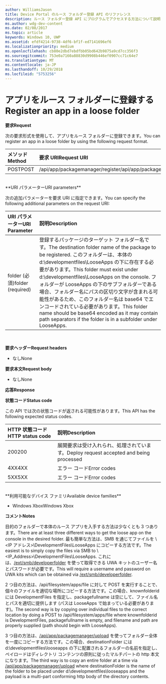 ```yaml
---
author: WilliamsJason
title: Device Portal のルース フォルダー登録 API のリファレンス
description: ルース フォルダー登録 API にプログラムでアクセスする方法について説明します。
ms.author: wdg-dev-content
ms.date: 02/08/2017
ms.topic: article
keywords: Windows 10, UWP
ms.assetid: efdf4214-9738-4df6-bf1f-ed7141696ef6
ms.localizationpriority: medium
ms.openlocfilehash: cb80e2dbd7ebdfbb05bd642b9875a9cd7cc356f3
ms.sourcegitcommit: 753e0a7160a88830d9908b446ef0907cc71c64e7
ms.translationtype: MT
ms.contentlocale: ja-JP
ms.lasthandoff: 10/29/2018
ms.locfileid: "5753256"
---
```

# <a name="register-an-app-in-a-loose-folder"></a><span data-ttu-id="d520e-104">アプリをルース フォルダーに登録する</span><span class="sxs-lookup"><span data-stu-id="d520e-104">Register an app in a loose folder</span></span>  

**<span data-ttu-id="d520e-105">要求</span><span class="sxs-lookup"><span data-stu-id="d520e-105">Request</span></span>**

<span data-ttu-id="d520e-106">次の要求形式を使用して、アプリをルース フォルダーに登録できます。</span><span class="sxs-lookup"><span data-stu-id="d520e-106">You can register an app in a loose folder by using the following request format.</span></span>

<span data-ttu-id="d520e-107">メソッド</span><span class="sxs-lookup"><span data-stu-id="d520e-107">Method</span></span>      | <span data-ttu-id="d520e-108">要求 URI</span><span class="sxs-lookup"><span data-stu-id="d520e-108">Request URI</span></span>
:------     | :------
<span data-ttu-id="d520e-109">POST</span><span class="sxs-lookup"><span data-stu-id="d520e-109">POST</span></span> | <span data-ttu-id="d520e-110">/api/app/packagemanager/register</span><span class="sxs-lookup"><span data-stu-id="d520e-110">/api/app/packagemanager/register</span></span>
<br />
**<span data-ttu-id="d520e-111">URI パラメーター</span><span class="sxs-lookup"><span data-stu-id="d520e-111">URI parameters</span></span>**

<span data-ttu-id="d520e-112">次の追加パラメーターを要求 URI に指定できます。</span><span class="sxs-lookup"><span data-stu-id="d520e-112">You can specify the following additional parameters on the request URI:</span></span>

<span data-ttu-id="d520e-113">URI パラメーター</span><span class="sxs-lookup"><span data-stu-id="d520e-113">URI Parameter</span></span>      | <span data-ttu-id="d520e-114">説明</span><span class="sxs-lookup"><span data-stu-id="d520e-114">Description</span></span>
:------     | :-----
<span data-ttu-id="d520e-115">folder (必須)</span><span class="sxs-lookup"><span data-stu-id="d520e-115">folder (required)</span></span> | <span data-ttu-id="d520e-116">登録するパッケージのターゲット フォルダー名です。</span><span class="sxs-lookup"><span data-stu-id="d520e-116">The destination folder name of the package to be registered.</span></span> <span data-ttu-id="d520e-117">このフォルダーは、本体の d:\developmentfiles\LooseApps の下に存在する必要があります。</span><span class="sxs-lookup"><span data-stu-id="d520e-117">This folder must exist under d:\developmentfiles\LooseApps on the console.</span></span> <span data-ttu-id="d520e-118">フォルダーが LooseApps の下のサブフォルダーである場合、フォルダー名にパスの区切り文字が含まれる可能性があるため、このフォルダー名は base64 でエンコードされている必要があります。</span><span class="sxs-lookup"><span data-stu-id="d520e-118">This folder name should be base64 encoded as it may contain path separators if the folder is in a subfolder under LooseApps.</span></span>
<br />

**<span data-ttu-id="d520e-119">要求ヘッダー</span><span class="sxs-lookup"><span data-stu-id="d520e-119">Request headers</span></span>**

- <span data-ttu-id="d520e-120">なし</span><span class="sxs-lookup"><span data-stu-id="d520e-120">None</span></span>

**<span data-ttu-id="d520e-121">要求本文</span><span class="sxs-lookup"><span data-stu-id="d520e-121">Request body</span></span>**

- <span data-ttu-id="d520e-122">なし</span><span class="sxs-lookup"><span data-stu-id="d520e-122">None</span></span>

**<span data-ttu-id="d520e-123">応答</span><span class="sxs-lookup"><span data-stu-id="d520e-123">Response</span></span>**

**<span data-ttu-id="d520e-124">状態コード</span><span class="sxs-lookup"><span data-stu-id="d520e-124">Status code</span></span>**

<span data-ttu-id="d520e-125">この API では次の状態コードが返される可能性があります。</span><span class="sxs-lookup"><span data-stu-id="d520e-125">This API has the following expected status codes.</span></span>

<span data-ttu-id="d520e-126">HTTP 状態コード</span><span class="sxs-lookup"><span data-stu-id="d520e-126">HTTP status code</span></span>      | <span data-ttu-id="d520e-127">説明</span><span class="sxs-lookup"><span data-stu-id="d520e-127">Description</span></span>
:------     | :-----
<span data-ttu-id="d520e-128">200</span><span class="sxs-lookup"><span data-stu-id="d520e-128">200</span></span> | <span data-ttu-id="d520e-129">展開要求は受け入れられ、処理されています。</span><span class="sxs-lookup"><span data-stu-id="d520e-129">Deploy request accepted and being processed</span></span>
<span data-ttu-id="d520e-130">4XX</span><span class="sxs-lookup"><span data-stu-id="d520e-130">4XX</span></span> | <span data-ttu-id="d520e-131">エラー コード</span><span class="sxs-lookup"><span data-stu-id="d520e-131">Error codes</span></span>
<span data-ttu-id="d520e-132">5XX</span><span class="sxs-lookup"><span data-stu-id="d520e-132">5XX</span></span> | <span data-ttu-id="d520e-133">エラー コード</span><span class="sxs-lookup"><span data-stu-id="d520e-133">Error codes</span></span>
<br />
**<span data-ttu-id="d520e-134">利用可能なデバイス ファミリ</span><span class="sxs-lookup"><span data-stu-id="d520e-134">Available device families</span></span>**

* <span data-ttu-id="d520e-135">Windows Xbox</span><span class="sxs-lookup"><span data-stu-id="d520e-135">Windows Xbox</span></span>

**<span data-ttu-id="d520e-136">コメント</span><span class="sxs-lookup"><span data-stu-id="d520e-136">Notes</span></span>**

<span data-ttu-id="d520e-137">目的のフォルダーで本体のルース アプリを入手する方法は少なくとも 3 つあります。</span><span class="sxs-lookup"><span data-stu-id="d520e-137">There are at least three different ways to get the loose app on the console in the desired folder.</span></span> <span data-ttu-id="d520e-138">最も簡単な方法は、SMB を通じてファイルを \\<IP アドレス>\DevelopmentFiles\LooseApps にコピーする方法です。</span><span class="sxs-lookup"><span data-stu-id="d520e-138">The easiest is to simply copy the files via SMB to \\<IP_Address>\DevelopmentFiles\LooseApps.</span></span> <span data-ttu-id="d520e-139">これには、[/ext/smb/developerfolder](wdp-smb-api.md) を使って取得できる UWA キットのユーザー名とパスワードが必要です。</span><span class="sxs-lookup"><span data-stu-id="d520e-139">This will require a username and password on UWA kits which can be obtained via [/ext/smb/developerfolder](wdp-smb-api.md).</span></span> 

<span data-ttu-id="d520e-140">2 つ目の方法は、/api/filesystem/apps/file に対して POST を実行することで、個々のファイルを適切な場所にコピーする方法です。この場合、knownfolderid には DevelopmentFiles を指定し、packagefullname は空にして、ファイル名とパスを適切に提供します (パスは LooseApps で始まっている必要があります)。</span><span class="sxs-lookup"><span data-stu-id="d520e-140">The second way is by copying over individual files to the correct location by doing a POST to /api/filesystem/apps/file where knownfolderid is DevelopmentFiles, packagefullname is empty, and filename and path are properly supplied (path should begin with LooseApps).</span></span>

<span data-ttu-id="d520e-141">3 つ目の方法は、[/api/app/packagemanager/upload](wdp-folder-upload.md) を使ってフォルダー全体を一度にコピーする方法です。この場合、destinationFolder には d:\developmentfiles\looseapps の下に配置されるフォルダーの名前を指定し、ペイロードはディレクトリ コンテンツの原則に従ったマルチパートの http 本文になります。</span><span class="sxs-lookup"><span data-stu-id="d520e-141">The third way is to copy an entire folder at a time via [/api/app/packagemanager/upload](wdp-folder-upload.md) where destinationFolder is the name of the folder to be placed under d:\developmentfiles\looseapps and the payload is a multi-part conforming http body of the directory contents.</span></span>

